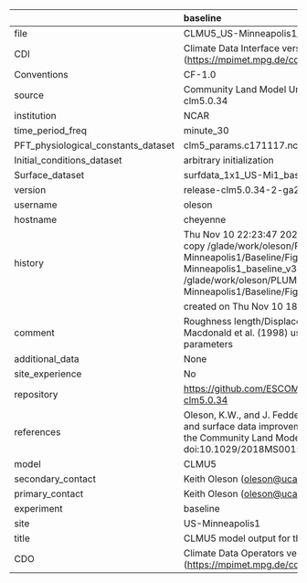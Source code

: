 |                                     | baseline                                                                                                                                                                                                                                    |
|:------------------------------------|:--------------------------------------------------------------------------------------------------------------------------------------------------------------------------------------------------------------------------------------------|
| file                                | CLMU5_US-Minneapolis1_baseline_v3.nc                                                                                                                                                                                                        |
| CDI                                 | Climate Data Interface version 1.9.9 (https://mpimet.mpg.de/cdi)                                                                                                                                                                            |
| Conventions                         | CF-1.0                                                                                                                                                                                                                                      |
| source                              | Community Land Model Urban version 5 - release-clm5.0.34                                                                                                                                                                                    |
| institution                         | NCAR                                                                                                                                                                                                                                        |
| time_period_freq                    | minute_30                                                                                                                                                                                                                                   |
| PFT_physiological_constants_dataset | clm5_params.c171117.nc                                                                                                                                                                                                                      |
| Initial_conditions_dataset          | arbitrary initialization                                                                                                                                                                                                                    |
| Surface_dataset                     | surfdata_1x1_US-Mi1_baseline_simyr2000_c210525.nc                                                                                                                                                                                           |
| version                             | release-clm5.0.34-2-ga2989b04                                                                                                                                                                                                               |
| username                            | oleson                                                                                                                                                                                                                                      |
| hostname                            | cheyenne                                                                                                                                                                                                                                    |
| history                             | Thu Nov 10 22:23:47 2022: cdo -f nc4 -z zip -b F32 copy /glade/work/oleson/PLUMBER/PLUMBER/US-Minneapolis1/Baseline/Figure5/CLMU5_US-Minneapolis1_baseline_v3.nc /glade/work/oleson/PLUMBER/PLUMBER/US-Minneapolis1/Baseline/Figure5/tmp.nc |
|                                     | created on Thu Nov 10 18:06:18 MST 2022                                                                                                                                                                                                     |
| comment                             | Roughness length/Displacement height derived from Macdonald et al. (1998) using provided baseline input parameters                                                                                                                          |
| additional_data                     | None                                                                                                                                                                                                                                        |
| site_experience                     | No                                                                                                                                                                                                                                          |
| repository                          | https://github.com/ESCOMP/CTSM/releases/tag/release-clm5.0.34                                                                                                                                                                               |
| references                          | Oleson, K.W., and J. Feddema, 2019: Parameterization and surface data improvements and new capabilities for the Community Land Model Urban (CLMU), JAMES, 11, doi:10.1029/2018MS001586.                                                     |
| model                               | CLMU5                                                                                                                                                                                                                                       |
| secondary_contact                   | Keith Oleson (oleson@ucar.edu)                                                                                                                                                                                                              |
| primary_contact                     | Keith Oleson (oleson@ucar.edu)                                                                                                                                                                                                              |
| experiment                          | baseline                                                                                                                                                                                                                                    |
| site                                | US-Minneapolis1                                                                                                                                                                                                                             |
| title                               | CLMU5 model output for the Urban-PLUMBER project                                                                                                                                                                                            |
| CDO                                 | Climate Data Operators version 1.9.9 (https://mpimet.mpg.de/cdo)                                                                                                                                                                            |
